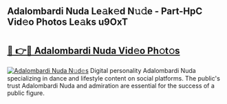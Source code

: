 ## Adalombardi Nuda Le𝚊k𝚎d N𝚞𝚍e - Part-HpC Vid𝚎o Photos Le𝚊ks u9OxT

# <h2><a href="http://fbevevc.evod.top/?m=Adalombardi+Nuda">🔗 👉🔴 Adalombardi Nuda Vid𝚎o Ph𝚘t𝚘s</a></h2>

[![Adalombardi Nuda N𝚞d𝚎s](https://i.imgur.com/8V9OHl7.gif)](http://fbevevc.evod.top/?m=Adalombardi+Nuda)
Digital personality Adalombardi Nuda specializing in dance and lifestyle content on social platforms. The public's trust Adalombardi Nuda and admiration are essential for the success of a public figure. 
